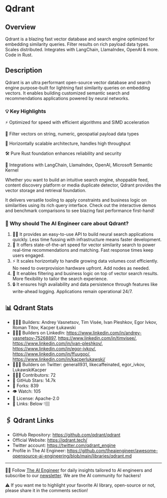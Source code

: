 # Qdrant
## Overview
Qdrant is a blazing fast vector database and search engine optimized for embedding similarity queries. Filter results on rich payload data types. Scales distributed. Integrates with LangChain, LlamaIndex, OpenAI & more. Code in Rust.
## Description

Qdrant is an ultra performant open-source vector database and search engine purpose-built for lightning fast similarity queries on embedding vectors. It enables building customized semantic search and recommendations applications powered by neural networks.

### 💡 Key Highlights

⚡️ Optimized for speed with efficient algorithms and SIMD acceleration

🔎 Filter vectors on string, numeric, geospatial payload data types

🚀 Horizontally scalable architecture, handles high throughput

🛠️ Pure Rust foundation enhances reliability and security

🔗 Integrations with LangChain, LlamaIndex, OpenAI, Microsoft Semantic Kernel

Whether you want to build an intuitive search engine, shoppable feed, content discovery platform or media duplicate detector, Qdrant provides the vector storage and retrieval foundation.

It delivers versatile tooling to apply constraints and business logic on similarities using its rich query interface. Check out the interactive demos and benchmark comparisons to see blazing fast performance first-hand!

### 🤔 Why should The AI Engineer care about Qdrant?
1. 👨‍💻 It provides an easy-to-use API to build neural search applications quickly. Less time fussing with infrastructure means faster development.
2. 🚀 It offers state-of-the-art speed for vector similarity search to power real-time recommendations and matching. Fast response times keep users engaged.
3. ⚡️ It scales horizontally to handle growing data volumes cost efficiently. No need to overprovision hardware upfront. Add nodes as needed.
4. 🧮 It enables filtering and business logic on top of vector search results. More flexibility to tailor the search experience.
5. 🔒 It ensures high availability and data persistence through features like write-ahead logging. Applications remain operational 24/7.

## 📊 Qdrant Stats
* 👷🏽‍♀️ Builders: Andrey Vasnetsov, Tim Visée, Ivan Pleshkov, Egor Ivkov, Roman Titov, Kacper Łukawski
* 👩🏽‍💼 Builders on LinkedIn: https://www.linkedin.com/in/andrey-vasnetsov-75268897, https://www.linkedin.com/in/timvisee/, https://www.linkedin.com/in/ivan-pleshkov/, https://www.linkedin.com/in/egor-ivkov/, https://www.linkedin.com/in/ffuugoo/, https://www.linkedin.com/in/kacperlukawski/
* 👩🏽‍🏭 Builders on Twitter: generall931, likecaffeinated, egor_ivkov, LukawskiKacper 
* 👩🏽‍💻 Contributors: 72
* 💫 GitHub Stars: 14.7k
* 🍴 Forks: 839
* 👁️ Watch: 105
* 🪪 License: Apache-2.0
* 🔗 Links: Below 👇🏽

## 🖇️ Qdrant Links
* GitHub Repository: https://github.com/qdrant/qdrant
* Official Website: https://qdrant.tech/
* Twitter account: https://twitter.com/qdrant_engine
* Profile in The AI Engineer: https://github.com/theaiengineer/awesome-opensource-ai-engineering/blob/main/libraries/qdrant.md

---
🧙🏽 Follow [The AI Engineer](https://www.linkedin.com/company/theaiengineer/) for daily insights tailored to AI engineers and subscribe to our [newsletter](http://theaiengineerco.substack.com). We are the AI community for hackers!

⚠️ If you want me to highlight your favorite AI library, open-source or not, please share it in the comments section!



